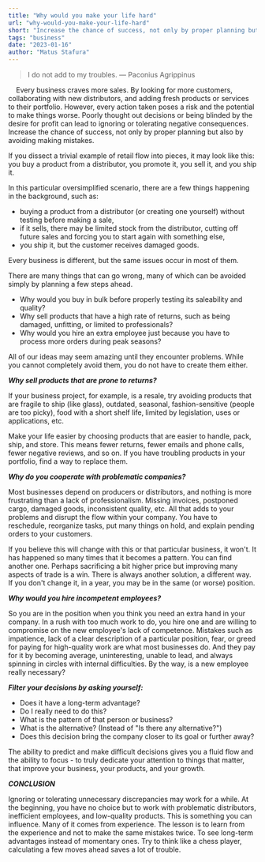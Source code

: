 ```yaml
---
title: "Why would you make your life hard"
url: "why-would-you-make-your-life-hard"
short: "Increase the chance of success, not only by proper planning but also by avoiding making mistakes."
tags: "business"
date: "2023-01-16"
author: "Matus Stafura"
---
```


>I do not add to my troubles. — Paconius Agrippinus

    Every business craves more sales. By looking for more customers, collaborating with new distributors, and adding fresh products or services to their portfolio. However, every action taken poses a risk and the potential to make things worse. Poorly thought out decisions or being blinded by the desire for profit can lead to ignoring or tolerating negative consequences. Increase the chance of success, not only by proper planning but also by avoiding making mistakes.

If you dissect a trivial example of retail flow into pieces, it may look like this: you buy a product from a distributor, you promote it, you sell it, and you ship it. 

In this particular oversimplified scenario, there are a few things happening in the background, such as:

- buying a product from a distributor (or creating one yourself) without testing before making a sale,
- if it sells, there may be limited stock from the distributor, cutting off future sales and forcing you to start again with something else, 
- you ship it, but the customer receives damaged goods. 

Every business is different, but the same issues occur in most of them. 

There are many things that can go wrong, many of which can be avoided simply by planning a few steps ahead.

- Why would you buy in bulk before properly testing its saleability and quality? 
- Why sell products that have a high rate of returns, such as being damaged, unfitting, or limited to professionals? 
- Why would you hire an extra employee just because you have to process more orders during peak seasons? 

All of our ideas may seem amazing until they encounter problems. While you cannot completely avoid them, you do not have to create them either.

***Why sell products that are prone to returns?***

If your business project, for example, is a resale, try avoiding products that are fragile to ship (like glass), outdated, seasonal, fashion-sensitive (people are too picky), food with a short shelf life, limited by legislation, uses or applications, etc. 

Make your life easier by choosing products that are easier to handle, pack, ship, and store. This means fewer returns, fewer emails and phone calls, fewer negative reviews, and so on. If you have troubling products in your portfolio, find a way to replace them.

***Why do you cooperate with problematic companies?***

Most businesses depend on producers or distributors, and nothing is more frustrating than a lack of professionalism. Missing invoices, postponed cargo, damaged goods, inconsistent quality, etc. All that adds to your problems and disrupt the flow within your company. You have to reschedule, reorganize tasks, put many things on hold, and explain pending orders to your customers.

If you believe this will change with this or that particular business, it won't. It has happened so many times that it becomes a pattern. You can find another one. Perhaps sacrificing a bit higher price but improving many aspects of trade is a win. There is always another solution, a different way. If you don't change it, in a year, you may be in the same (or worse) position.

***Why would you hire incompetent employees?***

So you are in the position when you think you need an extra hand in your company. In a rush with too much work to do, you hire one and are willing to compromise on the new employee's lack of competence. Mistakes such as impatience, lack of a clear description of a particular position, fear, or greed for paying for high-quality work are what most businesses do. And they pay for it by becoming average, uninteresting, unable to lead, and always spinning in circles with internal difficulties. By the way, is a new employee really necessary? 

***Filter your decisions by asking yourself:***

- Does it have a long-term advantage?
- Do I really need to do this?
- What is the pattern of that person or business?
- What is the alternative? (Instead of "Is there any alternative?")
- Does this decision bring the company closer to its goal or further away?

The ability to predict and make difficult decisions gives you a fluid flow and the ability to focus - to truly dedicate your attention to things that matter, that improve your business, your products, and your growth.

***CONCLUSION***

Ignoring or tolerating unnecessary discrepancies may work for a while. At the beginning, you have no choice but to work with problematic distributors, inefficient employees, and low-quality products. This is something you can influence. Many of it comes from experience. The lesson is to learn from the experience and not to make the same mistakes twice. To see long-term advantages instead of momentary ones. Try to think like a chess player, calculating a few moves ahead saves a lot of trouble.